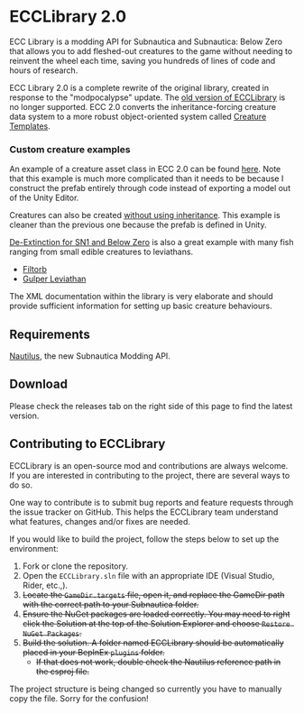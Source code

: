 # ECCLibrary 2.0

ECC Library is a modding API for Subnautica and Subnautica: Below Zero that allows you to add fleshed-out creatures to the game without needing to reinvent the wheel each time, saving you hundreds of lines of code and hours of research.

ECC Library 2.0 is a complete rewrite of the original library, created in response to the "modpocalypse" update.
The [old version of ECCLibrary](https://github.com/LeeTwentyThree/ECCLibrary-Legacy) is no longer supported.
ECC 2.0 converts the inheritance-forcing creature data system to a more robust object-oriented system called [Creature Templates](https://github.com/LeeTwentyThree/ECCLibrary/blob/main/ECCLibrary/ECCLibrary/Data/CreatureTemplate.cs).

### Custom creature examples

An example of a creature asset class in ECC 2.0 can be found [here](https://github.com/LeeTwentyThree/ECCLibrary/blob/main/ECCLibrary/ECCLibrary/Examples/ExampleCreature.cs). Note that this example is much more complicated than it needs to be because I construct the prefab entirely through code instead of exporting a model out of the Unity Editor.

Creatures can also be created [without using inheritance](https://github.com/LeeTwentyThree/ECCLibrary/blob/main/ECCLibrary/ECCLibrary/Examples/ExamplePatcher.cs#L37-L57). This example is cleaner than the previous one because the prefab is defined in Unity.

[De-Extinction for SN1 and Below Zero](https://github.com/LeeTwentyThree/SubnauticaMods/tree/main/DeExtinction) is also a great example with many fish ranging from small edible creatures to leviathans.
- [Filtorb](https://github.com/LeeTwentyThree/SubnauticaMods/blob/main/DeExtinction/Prefabs/Creatures/FiltorbPrefab.cs)
- [Gulper Leviathan](https://github.com/LeeTwentyThree/SubnauticaMods/blob/main/DeExtinction/Prefabs/Creatures/GulperLeviathanPrefab.cs)

The XML documentation within the library is very elaborate and should provide sufficient information for setting up basic creature behaviours.

## Requirements

[Nautilus](https://github.com/SubnauticaModding/Nautilus), the new Subnautica Modding API.

## Download

Please check the releases tab on the right side of this page to find the latest version.

## Contributing to ECCLibrary

ECCLibrary is an open-source mod and contributions are always welcome. If you are interested in contributing to the project, there are several ways to do so.

One way to contribute is to submit bug reports and feature requests through the issue tracker on GitHub. This helps the ECCLibrary team understand what features, changes and/or fixes are needed.

If you would like to build the project, follow the steps below to set up the environment:
1. Fork or clone the repository.
2. Open the `ECCLibrary.sln` file with an appropriate IDE (Visual Studio, Rider, etc.,).
3. ~~Locate the `GameDir.targets` file, open it, and replace the GameDir path with the correct path to your Subnautica folder.~~
4. ~~Ensure the NuGet packages are loaded correctly. You may need to right click the Solution at the top of the Solution Explorer and choose `Restore NuGet Packages`.~~
5. ~~Build the solution. A folder named ECCLibrary should be automatically placed in your BepInEx `plugins` folder.~~
   - ~~If that does not work, double check the Nautilus reference path in the csproj file.~~
  
The project structure is being changed so currently you have to manually copy the file. Sorry for the confusion!

